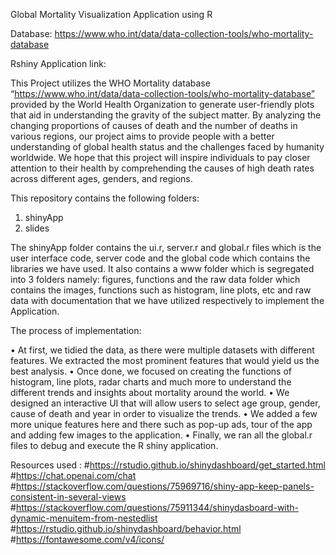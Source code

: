 Global Mortality Visualization Application using R

Database: https://www.who.int/data/data-collection-tools/who-mortality-database

Rshiny Application link: 

This Project utilizes the WHO Mortality database “https://www.who.int/data/data-collection-tools/who-mortality-database” provided by the World Health Organization to generate user-friendly plots that aid in understanding the gravity of the subject matter. By analyzing the changing proportions of causes of death and the number of deaths in various regions, our project aims to provide people with a better understanding of global health status and the challenges faced by humanity worldwide. We hope that this project will inspire individuals to pay closer attention to their health by comprehending the causes of high death rates across different ages, genders, and regions.

This repository contains the following folders: 
1) shinyApp 
2) slides 

The shinyApp folder contains the ui.r, server.r and global.r files which is the user interface code, server code and the global code which contains the libraries we have used. It also contains a www folder which is segregated into 3 folders namely: figures, functions and the raw data folder which contains the images, functions such as histogram, line plots, etc and raw data with documentation that we have utilized respectively to implement the Application.

The process of implementation:

•	At first, we tidied the data, as there were multiple datasets with different features. We extracted the most prominent features that would yield us the best analysis. 
•	Once done, we focused on creating the functions of histogram, line plots, radar charts and much more to understand the different trends and insights about mortality around the world. 
•	We designed an interactive UI that will allow users to select age group, gender, cause of death and year in order to visualize the trends.
•	We added a few more unique features here and there such as pop-up ads, tour of the app and adding few images to the application. 
•	Finally, we ran all the global.r files to debug and execute the R shiny application. 

Resources used : 
#https://rstudio.github.io/shinydashboard/get_started.html
#https://chat.openai.com/chat
#https://stackoverflow.com/questions/75969716/shiny-app-keep-panels-consistent-in-several-views
#https://stackoverflow.com/questions/75911344/shinydasboard-with-dynamic-menuitem-from-nestedlist
#https://rstudio.github.io/shinydashboard/behavior.html
#https://fontawesome.com/v4/icons/

